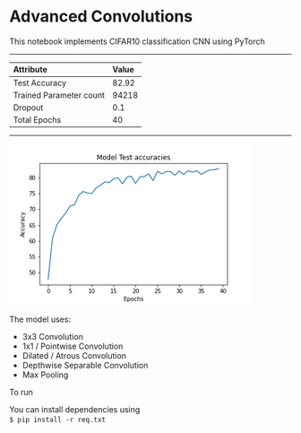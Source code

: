 

# Advanced Convolutions
This notebook implements CIFAR10 classification CNN using PyTorch 

----
| Attribute | Value |
|:--- | :--- |
| Test Accuracy | 82.92 |
| Trained Parameter count   |94218 |
| Dropout | 0.1 |
| Total Epochs | 40 |

----

![](Accuracies.png)

The model uses:
* 3x3 Convolution
* 1x1 / Pointwise Convolution
* Dilated / Atrous Convolution
* Depthwise Separable Convolution
* Max Pooling

To run 


You can install dependencies using  
`$ pip install -r req.txt`


